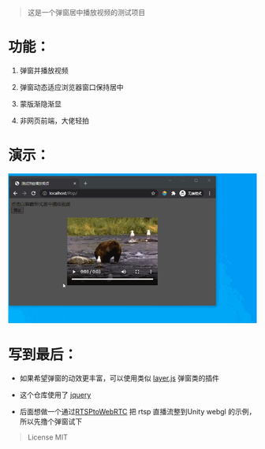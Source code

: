 > 这是一个弹窗居中播放视频的测试项目

# 功能：

1. 弹窗并播放视频

2. 弹窗动态适应浏览器窗口保持居中

3. 蒙版渐隐渐显

4. 非网页前端，大佬轻拍



# 演示：

![](./Doc/popup.gif)

# 写到最后：

* 如果希望弹窗的动效更丰富，可以使用类似 [layer.js](http://www.h-ui.net/lib/layer.js.shtml) 弹窗类的插件

* 这个仓库使用了 [jquery](https://github.com/jquery/jquery)

* 后面想做一个通过[RTSPtoWebRTC](https://github.com/deepch/RTSPtoWebRTC) 把 rtsp 直播流整到Unity webgl 的示例，所以先撸个弹窗试下



> License MIT 


